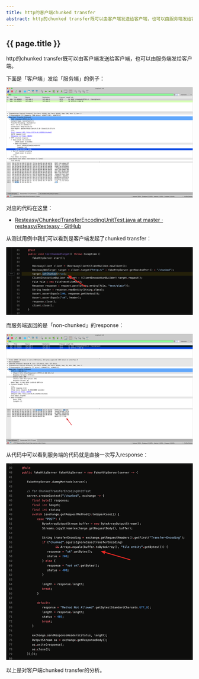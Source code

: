 ```yaml
---
title: http的客户端chunked transfer
abstract: http的chunked transfer既可以由客户端发送给客户端，也可以由服务端发给客户端。
---
```


## {{ page.title }}

http的chunked transfer既可以由客户端发送给客户端，也可以由服务端发给客户端。

下面是「客户端」发给「服务端」的例子：

![](https://raw.githubusercontent.com/liweinan/blogpic2019_iii/master/dec12/1BBECD93-3A4F-4E75-B0E8-E4C925A14804.png)

对应的代码在这里：

* [Resteasy/ChunkedTransferEncodingUnitTest.java at master · resteasy/Resteasy · GitHub](https://github.com/resteasy/Resteasy/blob/master/testsuite/unit-tests/src/test/java/org/jboss/resteasy/test/client/ChunkedTransferEncodingUnitTest.java)

从测试用例中我们可以看到是客户端发起了chunked transfer：

![](https://raw.githubusercontent.com/liweinan/blogpic2019_iii/master/dec12/40D1A073-17CD-4D75-9024-0E58EAFCCE74.png)

而服务端返回的是「non-chunked」的response：

![](https://raw.githubusercontent.com/liweinan/blogpic2019_iii/master/dec12/EDD34B01-4C48-4DE4-8EE6-ED39EF757CAE.png)

从代码中可以看到服务端的代码就是直接一次写入response：

![](https://raw.githubusercontent.com/liweinan/blogpic2019_iii/master/dec12/1E3A3990-02E7-46A6-85CE-D0CD1B748D6B.png)

以上是对客户端chunked transfer的分析。


